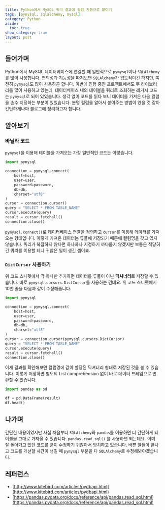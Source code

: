 ```yaml
---
title: Python에서 MySQL 쿼리 결과에 컬럼 자동으로 붙이기
tags: [pymysql, sqlalchemy, mysql]
category: Python
aside:
  toc: true
show_category: true
layout: post
---
```



<!--more-->

## 들어가며

Python에서 MySQL 데이터베이스에 연결할 때 일반적으로 `pymysql`이나 `SQLAlchemy`를 많이 사용합니다. 편의성과 기능성을 따져보면 `SQLAlchemy`가 압도적이긴 하지만, 여전히 `pymysql`도 많이 사용하곤 합니다. 이번에 진행 중인 프로젝트에서도 두 라이브러리를 많이 사용하고 있는데, 데이터베이스 내의 테이블을 쿼리로 조회하는 레거시 코드는 `pymysql`로 되어 있었습니다. 생각 없이 코드를 읽다 보니 데이터를 가져온 다음 컬럼을 손수 지정하는 부분이 있었습니다. 분명 컬럼을 알아서 붙여주는 방법이 있을 것 같아 간단하게나마 블로그에 정리하고자 합니다.

## 알아보기

### 바닐라 코드

`pymysql`을 이용해 테이블을 가져오는 가장 일반적인 코드는 이렇습니다.

```python
import pymysql

connection = pymysql.connect(
    host=host, 
    user=user, 
    password=password, 
    db=db, 
    charset="utf8"
)
cursor = connection.cursor()
query = "SELECT * FROM TABLE_NAME"
cursor.execute(query)
result = cursor.fetchall()
connection.close()
```

`pymysql.connect()`로 데이터베이스 연결을 정의하고 `cursor`를 이용해 데이터를 가져오는 형태입니다. 이렇게 가져온 데이터는 튜플에 저장되기 때문에 컬럼명을 갖고 있지 않습니다. 쿼리가 복잡하지 않다면 하나하나 지정하기 까다롭지 않겠지만 보통은 적당히 긴 쿼리를 이용할 테니 귀찮은 일이 생긴 셈이죠.

### `DictCursor` 사용하기

위 코드 스니펫에서 딱 하나만 추가하면 데이터를 튜플이 아닌 **딕셔너리**로 저장할 수 있습니다. 바로 `pymysql.cursors.DictCursor`를 사용하는 건데요. 위 코드 스니펫에서 10번 줄을 다음과 같이 수정해줍니다.

```python
import pymysql

connection = pymysql.connect(
    host=host, 
    user=user, 
    password=password, 
    db=db, 
    charset="utf8"
)
cursor = connection.cursor(pymysql.cursors.DictCursor)
query = "SELECT * FROM TABLE_NAME"
cursor.execute(query)
result = cursor.fetchall()
connection.close()
```

이제 결과를 확인해보면 컬럼명에 값이 할당된 딕셔너리 형태로 저장된 것을 볼 수 있습니다. 이렇게 저장하면 별도의 List comprehension 없이 바로 데이터 프레임으로 변환할 수 있습니다.

```python
import pandas as pd

df = pd.DataFrame(result)
df.head()
```

## 나가며

간단한 내용이었지만 사실 처음부터 `SQLAlchemy`와 `pandas`를 이용하면 더 간단하게 테이블을 그대로 가져올 수 있습니다. `pandas.read_sql()` 를 사용하면 되는데요. 이미 잘 돌아가고 있던 코드를 굳이 수정하기 귀찮아서 방치하고 있습니다. 바쁜 일들이 끝나고 코드를 개선할 시간이 생길 때 `pymysql` 부분을 다 `SQLAlchemy`로 수정해봐야겠습니다.



## 레퍼런스

-   [http://www.kitebird.com/articles/pydbapi.html](http://www.kitebird.com/articles/pydbapi.html)
-   [https://pandas.pydata.org/docs/reference/api/pandas.read_sql.html](https://pandas.pydata.org/docs/reference/api/pandas.read_sql.html)